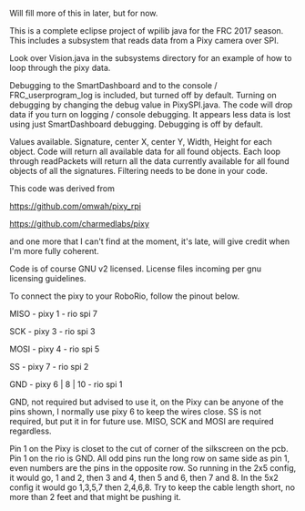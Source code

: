Will fill more of this in later, but for now.

This is a complete eclipse project of wpilib java for the FRC 2017 season. This includes a subsystem that reads data from a Pixy camera over SPI.

Look over Vision.java in the subsystems directory for an example of how to loop through the pixy data.

Debugging to the SmartDashboard and to the console / FRC_userprogram_log is included, but turned off by default. Turning on debugging by changing the debug value in PixySPI.java. The code will drop data if you turn on logging / console debugging. It appears less data is lost using just SmartDashboard debugging. Debugging is off by default.

Values available.
Signature, center X, center Y, Width, Height for each object.
Code will return all available data for all found objects. Each loop through readPackets will return all the data currently available for all found objects of all the signatures. Filtering needs to be done in your code.

This code was derived from 

https://github.com/omwah/pixy_rpi

https://github.com/charmedlabs/pixy

and one more that I can't find at the moment, it's late, will give credit when I'm more fully coherent.

Code is of course GNU v2 licensed. License files incoming per gnu licensing guidelines.

To connect the pixy to your RoboRio, follow the pinout below.

MISO - pixy 1 - rio spi 7

SCK  -  pixy 3 - rio spi 3

MOSI - pixy 4 - rio spi 5

SS     - pixy 7 - rio spi 2

GND  - pixy 6 | 8 | 10 - rio spi 1

GND, not required but advised to use it, on the Pixy can be anyone of the pins shown, I normally use pixy 6 to keep the wires close. SS is not required, but put it in for future use. MISO, SCK and MOSI are required regardless.

Pin 1 on the Pixy is closet to the cut of corner of the silkscreen on the pcb. Pin 1 on the rio is GND. All odd pins run the long row on same side as pin 1, even numbers are the pins in the opposite row. So running in the 2x5 config, it would go, 1 and 2, then 3 and 4, then 5 and 6, then 7 and 8. In the 5x2 config it would go 1,3,5,7 then 2,4,6,8. Try to keep the cable length short, no more than 2 feet and that might be pushing it.

